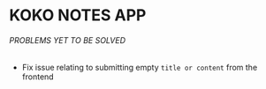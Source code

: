 # KOKO NOTES APP

###### PROBLEMS YET TO BE SOLVED

- Fix issue relating to submitting empty `title or content` from the frontend
